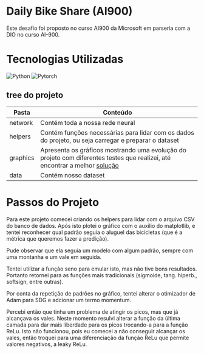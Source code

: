 # Daily Bike Share (AI900)
Este desafio foi proposto no curso AI900 da Microsoft em parseria com a DIO no curso AI-900.

# Tecnologias Utilizadas
![Python](https://img.shields.io/badge/python-3670A0?style=for-the-badge&logo=python&logoColor=ffdd54) ![Pytorch](https://img.shields.io/badge/python-gray?style=for-the-badge&logo=pytorch&logoColor=red)

## tree do projeto
| Pasta   | Conteúdo   |
|--------|------------|
|network| Contém toda a nossa rede neural|
|helpers| Contém funções necessárias para lidar com os dados do projeto, ou seja carregar e preparar o dataset|
|graphics| Apresenta os gráficos mostrando uma evolução do projeto com diferentes testes que realizei, até encontrar a melhor [solução](https://github.com/JoaoLucasMoraisOrtiz/daily-bike-share-AI900/blob/main/graphics/sigmoid%2Btanh%2Bsigmoid%2Btanh%2Bleaky_relu(SGD%2BMSE)ShuffleData.png)
|data| Contém nosso dataset|

# Passos do Projeto
Para este projeto comecei criando os helpers para lidar com o arquivo CSV do banco de dados.
Após isto plotei o gráfico com o auxilio do matplotlib, e tentei reconhecer qual padrão seguia o aluguel das bicicletas (que é a métrica que queremos fazer a predição).

Pude observar que ela seguia um modelo com algum padrão, sempre com uma montanha e um vale em seguida.

Tentei utilizar a função seno para emular isto, mas não tive bons resultados. Portanto retornei para as funções mais tradicionais (sigmoide, tang. hiperb., softsign, entre outras).

Por conta da repetição de padrões no gráfico, tentei alterar o otimizador de Adam para SDG e adcionar um termo momentum.

Percebi então que tinha um problema de atingir os picos, mas que já alcançava os vales. Neste momento resulvi alterar a função da última camada para dar mais liberdade para os picos trocando-a para a função ReLu. Isto não funcionou, pois eu comecei a não conseguir alcançar os vales, então troquei para uma diferenciação da função ReLu que permite valores negativos, a leaky ReLu.